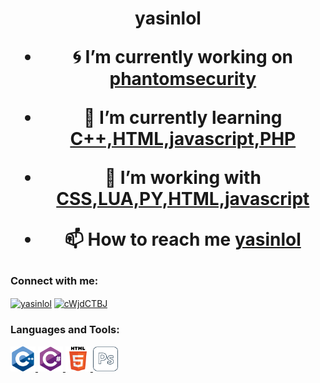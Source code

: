 
<h1 align="center"> yasinlol

- 🌀 I’m currently working on [phantomsecurity](https://phantomsec.cc/)

- 🌱 I’m currently learning [C++,HTML,javascript,PHP](https://visualstudio.microsoft.com/de/)

- 🤝 I’m working with [CSS,LUA,PY,HTML,javascript](https://visualstudio.microsoft.com/de/)

- 📫 How to reach me [yasinlol](https://discord.com/login)

<h3 align="left">Connect with me:</h3>
<p align="left">
<a href="https://www.youtube.com/channel/UCN8DROqPoOqIo2_0mfofLsQ" target="blank"><img align="center" src="https://raw.githubusercontent.com/rahuldkjain/github-profile-readme-generator/master/src/images/icons/Social/youtube.svg" alt="yasinlol" height="30" width="40" /></a>
<a href="https://discord.gg/udBQPK4uyu" target="blank"><img align="center" src="https://raw.githubusercontent.com/rahuldkjain/github-profile-readme-generator/master/src/images/icons/Social/discord.svg" alt="cWjdCTBJ" height="30" width="40" /></a>
</p>

<h3 align="left">Languages and Tools:</h3>
<p align="left"> <a href="https://www.w3schools.com/cpp/" target="_blank" rel="noreferrer"> <img src="https://raw.githubusercontent.com/devicons/devicon/master/icons/cplusplus/cplusplus-original.svg" alt="cplusplus" width="40" height="40"/> </a> <a href="https://www.w3schools.com/cs/" target="_blank" rel="noreferrer"> <img src="https://raw.githubusercontent.com/devicons/devicon/master/icons/csharp/csharp-original.svg" alt="csharp" width="40" height="40"/> </a> <a href="https://www.w3.org/html/" target="_blank" rel="noreferrer"> <img src="https://raw.githubusercontent.com/devicons/devicon/master/icons/html5/html5-original-wordmark.svg" alt="html5" width="40" height="40"/> </a> <a href="https://www.photoshop.com/en" target="_blank" rel="noreferrer"> <img src="https://raw.githubusercontent.com/devicons/devicon/master/icons/photoshop/photoshop-line.svg" alt="photoshop" width="40" height="40"/> </a> </p>



